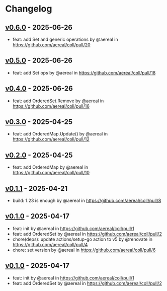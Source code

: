 # Changelog

## [v0.6.0](https://github.com/aereal/coll/compare/v0.5.0...v0.6.0) - 2025-06-26
- feat: add Set and generic operations by @aereal in https://github.com/aereal/coll/pull/20

## [v0.5.0](https://github.com/aereal/coll/compare/v0.4.0...v0.5.0) - 2025-06-26
- feat: add Set ops by @aereal in https://github.com/aereal/coll/pull/18

## [v0.4.0](https://github.com/aereal/coll/compare/v0.3.0...v0.4.0) - 2025-06-26
- feat: add OrderedSet.Remove by @aereal in https://github.com/aereal/coll/pull/16

## [v0.3.0](https://github.com/aereal/coll/compare/v0.2.0...v0.3.0) - 2025-04-25
- feat: add OrderedMap.Update() by @aereal in https://github.com/aereal/coll/pull/12

## [v0.2.0](https://github.com/aereal/coll/compare/v0.1.1...v0.2.0) - 2025-04-25
- feat: add OrderedMap by @aereal in https://github.com/aereal/coll/pull/10

## [v0.1.1](https://github.com/aereal/coll/compare/v0.1.0...v0.1.1) - 2025-04-21
- build: 1.23 is enough by @aereal in https://github.com/aereal/coll/pull/8

## [v0.1.0](https://github.com/aereal/coll/commits/v0.1.0) - 2025-04-17
- feat: init by @aereal in https://github.com/aereal/coll/pull/1
- feat: add OrderedSet by @aereal in https://github.com/aereal/coll/pull/2
- chore(deps): update actions/setup-go action to v5 by @renovate in https://github.com/aereal/coll/pull/4
- chore: set version by @aereal in https://github.com/aereal/coll/pull/6

## [v0.1.0](https://github.com/aereal/coll/commits/v0.1.0) - 2025-04-17
- feat: init by @aereal in https://github.com/aereal/coll/pull/1
- feat: add OrderedSet by @aereal in https://github.com/aereal/coll/pull/2
